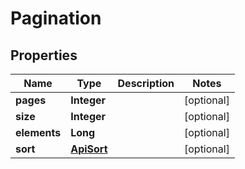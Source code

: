 

# Pagination


## Properties

Name | Type | Description | Notes
------------ | ------------- | ------------- | -------------
**pages** | **Integer** |  |  [optional]
**size** | **Integer** |  |  [optional]
**elements** | **Long** |  |  [optional]
**sort** | [**ApiSort**](ApiSort.md) |  |  [optional]




